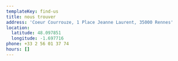 ```yaml
---
templateKey: find-us
title: nous trouver
address: 'Coeur Courrouze, 1 Place Jeanne Laurent, 35000 Rennes'
location:
  latitude: 48.097851
  longitude: -1.697716
phone: +33 2 56 01 37 74
hours: []
---
```


